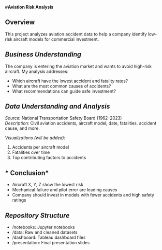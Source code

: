 #**Aviation  Risk Analysis**

## Overview
This project analyzes aviation accident data to help a company identify low-risk aircraft models for commercial investment.

## *Business Understanding*
The company is entering the aviation market and wants to avoid high-risk aircraft. My analysis addresses:
- Which aircraft have the lowest accident and fatality rates?
- What are the most common causes of accidents?
- What recommendations can guide safe investment?

## *Data Understanding and Analysis*
*Source*: National Transportation Safety Board (1962–2023)  
*Description*: Civil aviation accidents, aircraft model, date, fatalities, accident cause, and more.

*Visualizations (will be added):*
1. Accidents per aircraft model
2. Fatalities over time
3. Top contributing factors to accidents

## * Conclusion*
- Aircraft X, Y, Z show the lowest risk
- Mechanical failure and pilot error are leading causes
- Company should invest in models with fewer accidents and high safety ratings

## *Repository Structure*
- /notebooks: Jupyter notebooks
- /data: Raw and cleaned datasets
- /dashboard: Tableau dashboard files
- /presentation: Final presentation slides